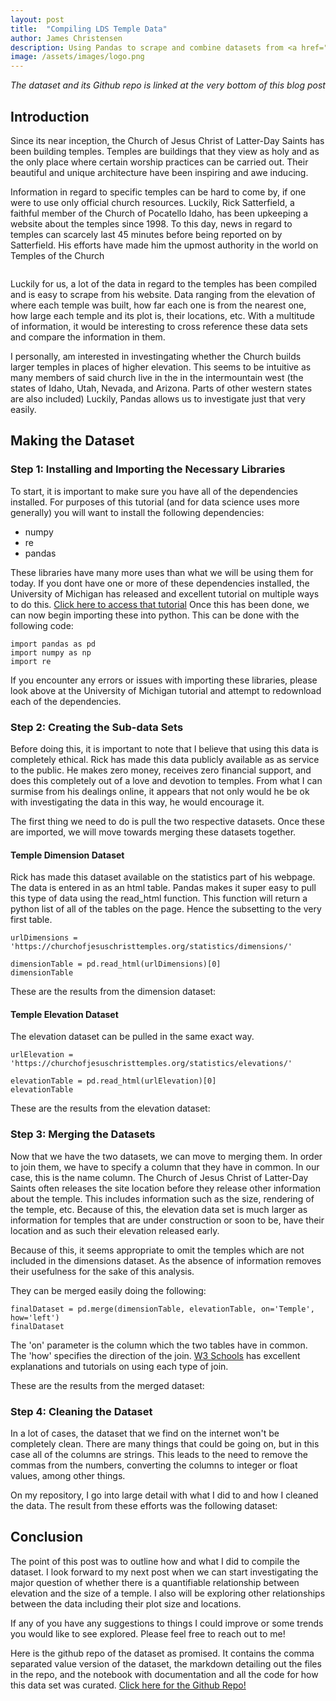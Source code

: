 ```yaml
---
layout: post
title:  "Compiling LDS Temple Data"
author: James Christensen
description: Using Pandas to scrape and combine datasets from <a href="churchofjesuschristtemples.org" target="_blank">churchofjesuschristtemples.org</a>
image: /assets/images/logo.png
---
```


*The dataset and its Github repo is linked at the very bottom of this blog post*
## Introduction
Since its near inception, the Church of Jesus Christ of Latter-Day Saints has been building temples. Temples are buildings that they
view as holy and as the only place where certain worship practices can be carried out. Their beautiful and unique architecture have been inspiring
and awe inducing.

Information in regard to specific temples can be hard to come by, if one were to use only official church resources.  Luckily, Rick Satterfield, a
faithful member of the Church of Pocatello Idaho, has been upkeeping a website about the temples since 1998. To this day, news in regard to temples
can scarcely last 45 minutes before being reported on by Satterfield. His efforts have made him the upmost authority in the world on Temples of the Church

<img src="{{site.url}}/{{site.baseurl}}/assets/images/144.jpg" alt=""/>

Luckily for us, a lot of the data in regard to the temples has been compiled and is easy to scrape from his website. Data ranging from the elevation of
where each temple was built, how far each one is from the nearest one, how large each temple and its plot is, their locations, etc. With a multitude
of information, it would be interesting to cross reference these data sets and compare the information in them. 

I personally, am interested in investingating whether the Church builds larger temples in places of higher elevation. This seems to be intuitive
as many members of said church live in the in the intermountain west (the states of Idaho, Utah, Nevada, and Arizona. Parts of other western
states are also included) Luckily, Pandas allows us to investigate just that very easily.

## Making the Dataset
### Step 1: Installing and Importing the Necessary Libraries
To start, it is important to make sure you have all of the dependencies installed. For purposes of this tutorial (and for data science uses more generally)
you will want to install the following dependencies:
* numpy
* re
* pandas

These libraries have many more uses than what we will be using them for today. If you dont have one or more of these dependencies installed, the University
of Michigan has released and excellent tutorial on multiple ways to do this. <a href="https://docs.support.arc.umich.edu/python/pkgs_envs/" target="_blank">Click here to access that tutorial</a>
Once this has been done, we can now begin importing these into python. This can be done with the following code:

```{python}
import pandas as pd
import numpy as np
import re
```

If you encounter any errors or issues with importing these libraries, please look above at the University of Michigan tutorial and attempt to redownload 
each of the dependencies.

### Step 2: Creating the Sub-data Sets
Before doing this, it is important to note that I believe that using this data is completely ethical. Rick has made this data publicly available as
as service to the public. He makes zero money, receives zero financial support, and does this completely out of a love and devotion to temples. From
what I can surmise from his dealings online, it appears that not only would he be ok with investigating the data in this way, he would encourage it.

The first thing we need to do is pull the two respective datasets. Once these are imported, we will move towards merging these datasets together.

#### Temple Dimension Dataset
Rick has made this dataset available on the statistics part of his webpage. The data is entered in as an html table. Pandas makes it super easy to
pull this type of data using the read_html function. This function will return a python list of all of the tables on the page. Hence the subsetting 
to the very first table. 
```{python}
urlDimensions = 'https://churchofjesuschristtemples.org/statistics/dimensions/'

dimensionTable = pd.read_html(urlDimensions)[0]
dimensionTable
```
These are the results from the dimension dataset:
<img src="{{site.url}}/{{site.baseurl}}/assets/images/dimen.png" alt=""/>

#### Temple Elevation Dataset
The elevation dataset can be pulled in the same exact way.
```{python}
urlElevation = 'https://churchofjesuschristtemples.org/statistics/elevations/'

elevationTable = pd.read_html(urlElevation)[0]
elevationTable
```
These are the results from the elevation dataset:
<img src="{{site.url}}/{{site.baseurl}}/assets/images/elev.png" alt=""/>

### Step 3: Merging the Datasets
Now that we have the two datasets, we can move to merging them. In order to join them, we have to specify a column that they have in common. In our
case, this is the name column. 
The Church of Jesus Christ of Latter-Day Saints often releases the site location before they release other information about the temple. This 
includes information such as the size, rendering of the temple, etc. Because of this, the elevation data set is much larger as information for 
temples that are under construction or soon to be, have their location and as such their elevation released early.

Because of this, it seems appropriate to omit the temples which are not included in the dimensions dataset. As the absence of information removes
their usefulness for the sake of this analysis.

They can be merged easily doing the following:
```{python}
finalDataset = pd.merge(dimensionTable, elevationTable, on='Temple', how='left')
finalDataset
```
The 'on' parameter is the column which the two tables have in common. The 'how' specifies the direction of the join. <a href = "https://www.w3schools.com/sql/sql_join.asp" target="_blank">W3 Schools</a> has excellent explanations and tutorials on using each type of join.

These are the results from the merged dataset:
<img src="{{site.url}}/{{site.baseurl}}/assets/images/mergeSet.png" alt=""/>

### Step 4: Cleaning the Dataset
In a lot of cases, the dataset that we find on the internet won't be completely clean. There are many things that could be going on, but in this case
all of the columns are strings. This leads to the need to remove the commas from the numbers, converting the columns to integer or float values, among
other things. 

On my repository, I go into large detail with what I did to and how I cleaned the data. The result from these efforts was the following dataset:
<img src="{{site.url}}/{{site.baseurl}}/assets/images/final.png" alt=""/>

## Conclusion
The point of this post was to outline how and what I did to compile the dataset. I look forward to my next post when we can start investigating the
major question of whether there is a quantifiable relationship between elevation and the size of a temple. I also will be exploring other relationships
between the data including their plot size and locations.

If any of you have any suggestions to things I could improve or some trends you would like to see explored. Please feel free to reach out to me! 

Here is the github repo of the dataset as promised. It contains the comma separated value version of the dataset, the markdown detailing out the 
files in the repo, and the notebook with documentation and all the code for how this data set was curated.
<a href = "https://github.com/jmc8290/templesDataSet" target="_blank">Click here for the Github Repo!</a>
